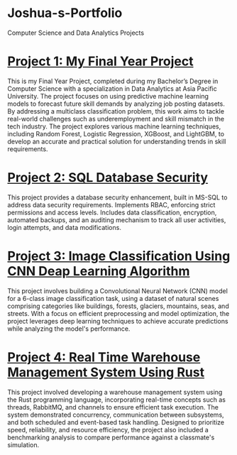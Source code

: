 # Joshua-s-Portfolio
Computer Science and Data Analytics Projects

# [Project 1: My Final Year Project](https://github.com/JoshuaLim12/FYP-Predictive-Modelling-Future-In-Demand-Skills)
This is my Final Year Project, completed during my Bachelor’s Degree in Computer Science with a specialization in Data Analytics at Asia Pacific University. The project focuses on using predictive machine learning models to forecast future skill demands by analyzing job posting datasets. By addressing a multiclass classification problem, this work aims to tackle real-world challenges such as underemployment and skill mismatch in the tech industry. The project explores various machine learning techniques, including Random Forest, Logistic Regression, XGBoost, and LightGBM, to develop an accurate and practical solution for understanding trends in skill requirements.

# [Project 2: SQL Database Security](https://github.com/JoshuaLim12/SQL-Database-Security-)
This project provides a database security enhancement, built in MS-SQL to address data security requirements. Implements RBAC, enforcing strict permissions and access levels. Includes data classification, encryption, automated backups, and an auditing mechanism to track all user activities, login attempts, and data modifications.

# [Project 3: Image Classification Using CNN Deap Learning Algorithm](https://github.com/JoshuaLim12/CNN-Deep-Learning-Image-Classification)
This project involves building a Convolutional Neural Network (CNN) model for a 6-class image classification task, using a dataset of natural scenes comprising categories like buildings, forests, glaciers, mountains, seas, and streets. With a focus on efficient preprocessing and model optimization, the project leverages deep learning techniques to achieve accurate predictions while analyzing the model's performance.

# [Project 4: Real Time Warehouse Management System Using Rust](https://github.com/JoshuaLim12/Real-Time-Warehouse-Management-System-Rust)
This project involved developing a warehouse management system using the Rust programming language, incorporating real-time concepts such as threads, RabbitMQ, and channels to ensure efficient task execution. The system demonstrated concurrency, communication between subsystems, and both scheduled and event-based task handling. Designed to prioritize speed, reliability, and resource efficiency, the project also included a benchmarking analysis to compare performance against a classmate's simulation.
